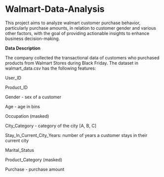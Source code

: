 # Walmart-Data-Analysis
This project aims to analyze walmart customer purchase behavior, particularly purchase amounts, in relation to customer gender and various other factors, with the goal of providing actionable insights to enhance business decision-making.


**Data Description**

The company collected the transactional data of customers who purchased products from Walmart Stores during Black Friday. The dataset in walmart_data.csv has the following features:



User_ID

Product_ID

Gender - sex of a customer

Age - age in bins

Occupation (masked)

City_Category - category of the city [A, B, C]

Stay_In_Current_City_Years: number of years a customer stays in their current city

Marital_Status

Product_Category (masked)

Purchase - purchase amount
